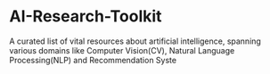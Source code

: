 # AI-Research-Toolkit

A curated list of vital resources about artificial intelligence, spanning various domains like Computer Vision(CV), Natural Language Processing(NLP) and Recommendation Syste